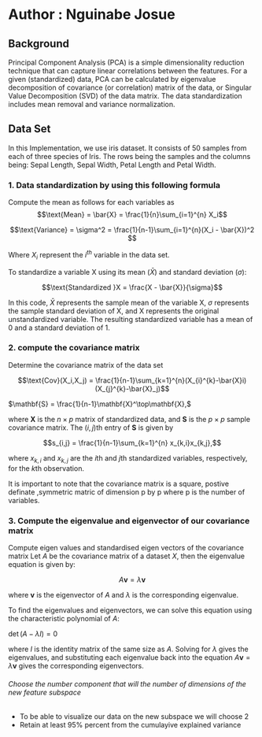 # Author : Nguinabe Josue

## Background

Principal Component Analysis (PCA) is a simple dimensionality reduction technique that can capture linear correlations between the features. For a given (standardized) data, PCA can be calculated by eigenvalue decomposition of covariance (or correlation) matrix of the data, or Singular Value Decomposition (SVD) of the data matrix. The data standardization includes mean removal and variance normalization.

## Data Set
In this Implementation, we use iris dataset. It consists of 50 samples from each of three species of Iris. The rows being the samples and the columns being: Sepal Length, Sepal Width, Petal Length and Petal Width.

### 1.   **Data standardization by using this following formula**

 Compute the mean as follows for each variables as
$$\text{Mean} = \bar{X} = \frac{1}{n}\sum_{i=1}^{n} X_i$$

$$\text{Variance} = \sigma^2 = \frac{1}{n-1}\sum_{i=1}^{n}(X_i - \bar{X})^2 $$

Where $X_{i}$ represent the $i^{th}$ variable in the data set.

To standardize a variable X using its mean ($\bar{X}$) and standard deviation ($\sigma$):

$$\text{Standardized }X = \frac{X - \bar{X}}{\sigma}$$

In this code, $\bar{X}$ represents the sample mean of the variable X, $\sigma$ represents the sample standard deviation of X, and X represents the original unstandardized variable. The resulting standardized variable has a mean of 0 and a standard deviation of 1.

### 2.   compute the covariance matrix

Determine the covariance matrix of the data set

$$\text{Cov}(X_i,X_j) = \frac{1}{n-1}\sum_{k=1}^{n}(X_{i}^{k}-\bar{X}i)(X_{j}^{k}-\bar{X}_j)$$

$\mathbf{S} = \frac{1}{n-1}\mathbf{X}^\top\mathbf{X},$

where $\mathbf{X}$ is the $n \times p$ matrix of standardized data, and $\mathbf{S}$ is the $p \times p$ sample covariance matrix. The $(i,j)$th entry of $\mathbf{S}$ is given by

$$s_{i,j} = \frac{1}{n-1}\sum_{k=1}^{n} x_{k,i}x_{k,j},$$

where $x_{k,i}$ and $x_{k,j}$ are the $i$th and $j$th standardized variables, respectively, for the $k$th observation.


It is important to note that the covariance matrix is a square, postive definate ,symmetric matric of dimension p by p where p is the number of variables.

### 3.   Compute the eigenvalue and eigenvector of our covariance matrix
Compute eigen values and standardised eigen vectors of the covariance matrix
Let $A$ be the covariance matrix of a dataset $X$, then the eigenvalue equation is given by:

$$A\mathbf{v} = \lambda \mathbf{v}$$

where $\mathbf{v}$ is the eigenvector of $A$ and $\lambda$ is the corresponding eigenvalue.

To find the eigenvalues and eigenvectors, we can solve this equation using the characteristic polynomial of $A$:

$\det(A - \lambda I) = 0$

where $I$ is the identity matrix of the same size as $A$. Solving for $\lambda$ gives the eigenvalues, and substituting each eigenvalue back into the equation $A\mathbf{v} = \lambda \mathbf{v}$ gives the corresponding eigenvectors.

######   Choose the number component that will the number of dimensions of the new feature subspace  

*   To be able to visualize our data on the new subspace we will choose 2  
*   Retain at least 95% percent from the cumulayive explained variance